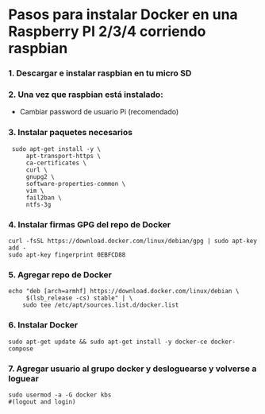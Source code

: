 # Pasos para instalar Docker en una Raspberry PI 2/3/4 corriendo raspbian

### 1. Descargar e instalar raspbian en tu micro SD
  
### 2. Una vez que raspbian está instalado:
   * Cambiar password de usuario Pi (recomendado)

### 3. Instalar paquetes necesarios

```
 sudo apt-get install -y \
     apt-transport-https \
     ca-certificates \
     curl \
     gnupg2 \
     software-properties-common \
     vim \
     fail2ban \
     ntfs-3g
```

### 4. Instalar firmas GPG del repo de Docker

```
curl -fsSL https://download.docker.com/linux/debian/gpg | sudo apt-key add -
sudo apt-key fingerprint 0EBFCD88
```

### 5. Agregar repo de Docker

```
echo "deb [arch=armhf] https://download.docker.com/linux/debian \
     $(lsb_release -cs) stable" | \
    sudo tee /etc/apt/sources.list.d/docker.list
```

### 6. Instalar Docker

```
sudo apt-get update && sudo apt-get install -y docker-ce docker-compose
```

### 7. Agregar usuario al grupo docker y desloguearse y volverse a loguear

```
sudo usermod -a -G docker kbs
#(logout and login)
```
